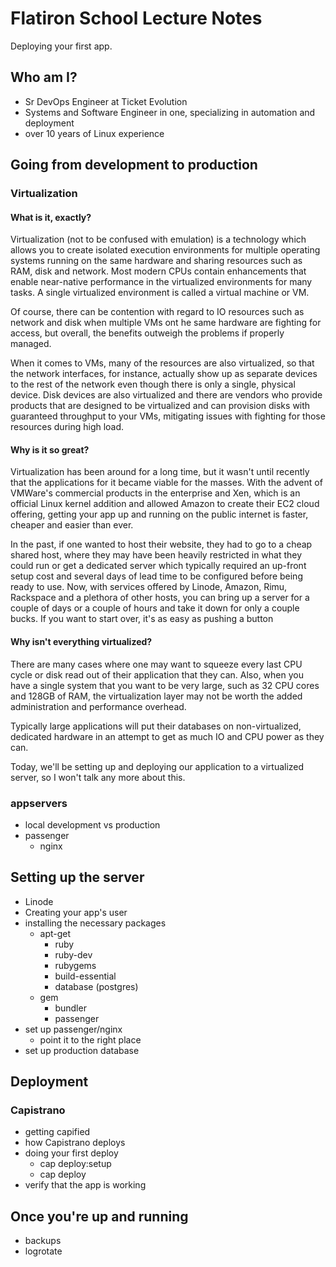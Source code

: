 # Flatiron School Lecture Notes

Deploying your first app.

## Who am I?

 * Sr DevOps Engineer at Ticket Evolution
 * Systems and Software Engineer in one, specializing in automation and deployment
 * over 10 years of Linux experience

## Going from development to production

### Virtualization

#### What is it, exactly?

Virtualization (not to be confused with emulation) is a technology which allows you to create
isolated execution environments for multiple operating systems running on the same hardware
and sharing resources such as RAM, disk and network. Most modern CPUs contain enhancements that
enable near-native performance in the virtualized environments for many tasks. A single
virtualized environment is called a virtual machine or VM.

Of course, there can be contention with regard to IO resources such as network and disk when
multiple VMs ont he same hardware are fighting for access, but overall, the benefits outweigh
the problems if properly managed.

When it comes to VMs, many of the resources are also virtualized, so that the network interfaces,
for instance, actually show up as separate devices to the rest of the network even though there
is only a single, physical device. Disk devices are also virtualized and there are vendors who
provide products that are designed to be virtualized and can provision disks with guaranteed
throughput to your VMs, mitigating issues with fighting for those resources during high load.

#### Why is it so great?

Virtualization has been around for a long time, but it wasn't until recently that the
applications for it became viable for the masses. With the advent of VMWare's commercial products
in the enterprise and Xen, which is an official Linux kernel addition and allowed Amazon to
create their EC2 cloud offering, getting your app up and running on the public internet is
faster, cheaper and easier than ever.

In the past, if one wanted to host their website, they had to go to a cheap shared host, where they
may have been heavily restricted in what they could run or get a dedicated server which typically
required an up-front setup cost and several days of lead time to be configured before being ready
to use. Now, with services offered by Linode, Amazon, Rimu, Rackspace and a plethora of other
hosts, you can bring up a server for a couple of days or a couple of hours and take it down for
only a couple bucks. If you want to start over, it's as easy as pushing a button

#### Why isn't everything virtualized?

There are many cases where one may want to squeeze every last CPU cycle or disk read out of their
application that they can. Also, when you have a single system that you want to be very large,
such as 32 CPU cores and 128GB of RAM, the virtualization layer may not be worth the added
administration and performance overhead.

Typically large applications will put their databases on non-virtualized, dedicated hardware
in an attempt to get as much IO and CPU power as they can.

Today, we'll be setting up and deploying our application to a virtualized server, so I won't talk
any more about this.

### appservers

 * local development vs production
 * passenger
   * nginx

## Setting up the server

 * Linode
 * Creating your app's user
 * installing the necessary packages
   * apt-get
     * ruby
     * ruby-dev
     * rubygems
     * build-essential
     * database (postgres)
   * gem
     * bundler
     * passenger
 * set up passenger/nginx
   * point it to the right place
 * set up production database

## Deployment

### Capistrano

 * getting capified
 * how Capistrano deploys
 * doing your first deploy
   * cap deploy:setup
   * cap deploy
 * verify that the app is working

## Once you're up and running

 * backups
 * logrotate
